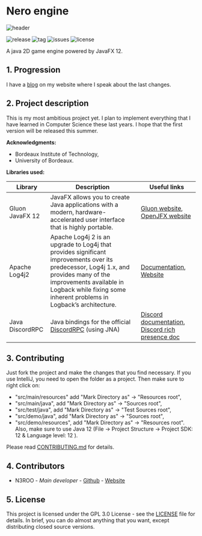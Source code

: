 # Nero engine
![header](https://n3roo.github.io/img/nero-engine-rect.png)

![release](https://img.shields.io/github/release/n3roo/nero-engine.svg) ![tag](https://img.shields.io/github/tag/n3roo/nero-engine.svg) ![issues](https://img.shields.io/github/issues/n3roo/nero-engine.svg) ![license](https://img.shields.io/github/license/n3roo/nero-engine.svg)

A java 2D game engine powered by JavaFX 12.

## 1. Progression

I have a [blog](https://n3roo.github.io/blog.html) on my website where I speak about the last changes.

## 2. Project description

This is my most ambitious project yet. I plan to implement everything that I have learned in Computer Science these last years. I hope that the first version will be released this summer.

**Acknowledgments:**
- Bordeaux Institute of Technology,
- University of Bordeaux.

**Libraries used:**

| Library                                                  | Description                                                                                                                                                                                                                             | Useful links                                                                         |
|----------------------------------------------------------|-----------------------------------------------------------------------------------------------------------------------------------------------------------------------------------------------------------------------------------------|--------------------------------------------------------------------------------------|
| Gluon JavaFX 12 | JavaFX allows you to create Java applications with a modern, hardware-accelerated user interface that is highly portable.                                                                                                               | [Gluon website](https://gluonhq.com/products/javafx/), [OpenJFX website](https://openjfx.io/index.html)                                             |
| Apache Log4j2 | Apache Log4j 2 is an upgrade to Log4j that provides significant improvements over its predecessor, Log4j 1.x, and provides many of the improvements available in Logback while fixing some inherent problems in Logback’s architecture. | [Documentation](https://logging.apache.org/log4j/2.0/log4j-api/apidocs/index.html), [Website](https://logging.apache.org/log4j/2.x/)   |
| Java DiscordRPC | Java bindings for the official [DiscordRPC](https://github.com/discordapp/discord-rpc) (using JNA) | [Discord documentation](https://discordapp.com/developers/docs/intro), [Discord rich presence doc](https://discordapp.com/developers/docs/rich-presence/how-to) |

## 3. Contributing

Just fork the project and make the changes that you find necessary. If you use IntelliJ, you need to open the folder
as a project. Then make sure to right click on:
- "src/main/resources" add "Mark Directory as" -> "Resources root",
- "src/main/java", add "Mark Directory as" -> "Sources root",
- "src/test/java", add "Mark Directory as" -> "Test Sources root",
- "src/demo/java", add "Mark Directory as" -> "Sources root",
- "src/demo/resources", add "Mark Directory as" -> "Resources root".
Also, make sure to use Java 12 (File -> Project Structure -> Project SDK: 12 & Language level: 12 ).

Please read [CONTRIBUTING.md](CONTRIBUTING.md) for details.

## 4. Contributors
- N3ROO - *Main developer* - [Github](https://github.com/N3ROO) - [Website](https://n3roo.github.io/)

## 5. License
This project is licensed under the GPL 3.0 License - see the [LICENSE](LICENSE) file for details. In brief, you can do almost anything that you want, except distributing closed source versions.
